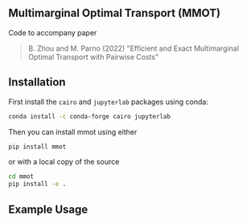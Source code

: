 ## Multimarginal Optimal Transport (MMOT)

Code to accompany paper 

> B. Zhou and M. Parno (2022) "Efficient and Exact Multimarginal Optimal Transport with Pairwise Costs"

## Installation 
First install the `cairo` and `jupyterlab` packages using conda:
```bash 
conda install -c conda-forge cairo jupyterlab
```

Then you can install mmot using either 
```bash 
pip install mmot
```
or with a local copy of the source
```bash
cd mmot
pip install -e .
```

## Example Usage

